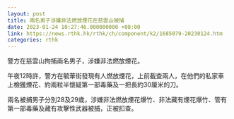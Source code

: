 ```yaml
---
layout: post
title: 兩名男子涉嫌非法燃放煙花在慈雲山被捕
date: 2023-01-24 10:27:46.000000000 +08:00
link: https://news.rthk.hk/rthk/ch/component/k2/1685079-20230124.htm
categories: rthk
---
```


警方在慈雲山拘捕兩名男子，涉嫌非法燃放煙花。

午夜12時許，警方在毓華街發現有人燃放煙花，上前截查兩人，在他們的私家車上檢獲煙花、約兩粒半懷疑第一部毒藥及一把長約30厘米的刀。
 
兩名被捕男子分別28及29歲，涉嫌非法燃放煙花爆竹、非法藏有煙花爆竹、管有第一部毒藥及藏有攻擊性武器被捕，正被扣查。
